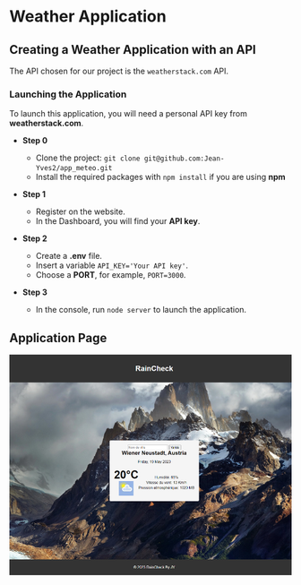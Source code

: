 # Weather Application

## Creating a Weather Application with an API

The API chosen for our project is the `weatherstack.com` API.

### Launching the Application

To launch this application, you will need a personal API key from **weatherstack.com**.

- **Step 0**

  - Clone the project: `git clone git@github.com:Jean-Yves2/app_meteo.git`
  - Install the required packages with `npm install` if you are using **npm**

- **Step 1**

  - Register on the website.
  - In the Dashboard, you will find your **API key**.

- **Step 2**

  - Create a **.env** file.
  - Insert a variable `API_KEY='Your API key'`.
  - Choose a **PORT**, for example, `PORT=3000`.

- **Step 3**

  - In the console, run `node server` to launch the application.

## Application Page

![Application Page](./public/img/preview_app/preview_page.png)
